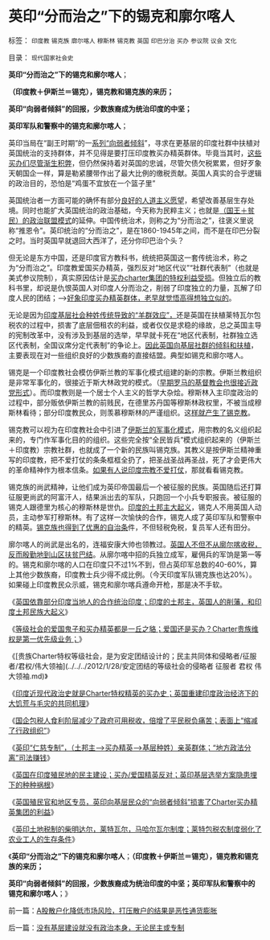 # 英印“分而治之”下的锡克和廓尔喀人

标签： `印度教` `锡克族` `廓尔喀人` `穆斯林` `锡克教` `英国` `印巴分治` `买办` `参议院` `议会` `文化` 

目录： `现代国家社会史`

**英印“分而治之”下的锡克和廓尔喀人**；

**（印度教＋伊斯兰＝锡克），锡克教和锡克族的来历；**

**英印“向弱者倾斜”的回报，少数族裔成为统治印度的中坚；**

**英印军队和警察中的锡克和廓尔喀人**；

英印当局在“副王时期”的一[系列“向弱者倾斜](../../../2011/11/10/贵族不需要钱，平民根本没有权.md)”，寻求在更基层的印度社群中扶植对英国统治的支持群体，并不见得是要打压印度教买办精英群体。毕竟当其时，[这些买办们尽管渐生积弊](../../../2012/1/28/侵蚀了政府可用税收，倍增了平民税负痛苦.md)，但仍然保持着对英国的忠诚，尽管欠债欠税累累，但好歹象天朝国企一样，算是勒紧腰带作出了最大比例的缴税贡献。英国人真实的合乎逻辑的政治目的，恐怕是“鸡蛋不宜放在一个篮子里”

英国统治者一方面可能的确怀有部分[良好的人道主义愿望](../../../2011/2/1/人道主义如何构筑君权神授？.md)，希望改善基层生存处境。同时也能扩大英国统治的政治基础，今天称为民粹主义；也就是[（国王＋贫民）的政治联盟模式](../../../2011/11/24/（皇帝＋自耕农民）社会联盟的政治意义.md)的延伸。中国传统治术，则称之为“分而治之”，往褒义里说称“推恩令”。英印统治的“分而治之”，是在1860-1945年之间，而不是在印巴分裂之时。当时英国早就退回大西洋了，还分你印巴治个头？

但无论是东方中国，还是印度官方教科书，统统把英国这一套传统治术，称之为“分而治之”。印度教爱国买办精英，强烈反对“地区代议”“社群代表制”（也就是美式参议院制），真实原因估计是[买办charter集团的特权利益受损](../../../2012/1/28/印度近现代史就是Charter精英的爱国买办史.md)。但独立后的教科书里，却说是仇恨英国人对印度人分而治之，削弱了印度独立的力量，瓦解了印度人民的团结；——>[好象印度买办精英群体，老早就觉悟高得想独立似的](../../../2012/1/28/印度的爱国买办精英，大清朝廷和洋鬼子.md)。

无论是因为[印度基层社会种姓传统导致的“羊群效应”，](../../../2012/1/19/印度种姓的“合理性”和“超前发展”的服务业.md)还是英国在扶植莱特瓦尔包税农的过程中，损害了底层佃租农的利益，或者仅仅是求稳的缘故，总之英国主导的宪制改革中，没有涉及到基层的选举，早早就卡死在“地区代表制，社群独立选区代表制，全国议席分定代表制”的争论上。[因此英国向基层社群的倾斜和扶植](../../../2011/11/24/“走群众路线”是君权的政治传统；民主诞生于自治.md)，主要表现在对一些组织良好的少数族裔的直接结盟。典型如锡克和廓尔喀人。

锡克是一个印度教社会模仿伊斯兰教的军事化模式组建的新的宗教。伊斯兰教组织是非常军事化的，很接近于斯大林政党的模式。（[早期罗马的基督教会也很接近政党形式](../../../2010/11/10/为什么基督教最终胜出？.md)）。而印度教则是一个居士个人主义的哲学大杂烩。穆斯林入主印度政治的过程中，部分贩依伊斯兰教的前贱民，在德里苏丹国等穆斯林政权里，不被当成穆斯林看待；部分印度教民众，则羡慕穆斯林的严谨组织。这[样就产生了锡克教](../../../2012/1/1/印度民主缺陷鼓励了宗教仇杀；印度宗教教义大同小异；.md)。

锡克教可以视为在印度教社会中引进了[伊斯兰的军事化模式](../../../2010/5/22/仁者无敌话宽容，伊斯兰和阿拉伯帝国.md)，用宗教的名义组织起来的，专门作军事化目的的组织。这些完全按“全民皆兵”模式组织起来的（伊斯兰＋印度教）宗教社群，也就成了一个新的民族叫锡克族。其教义是按伊斯兰精神重写的印度教，把不爱打仗的条条框框全扔了，把圣战圣战再圣战，死了才会更伟大的革命精神作为根本信条。[如果有人说印度宗教不爱打仗](../../../2008/12/23/印度信仰，沉重的精神负担.md)，那就看看锡克教。

锡克族的尚武精神，让他们成为英印帝国最后一个被征服的民族。英国随后还打算征服更尚武的阿富汗人，结果派出去的军队，只跑回一个小兵专职报丧。被征服的锡克人跟德里为核心的穆斯林是世仇。[印度的土邦主大起义](../../../2012/1/27/印度的买办精英和印度土邦主的“民族大起义”.md)，锡克人不用英国人动员，主动参军打穆斯林。有了这样一次愉快的合作，锡克人成了英印军队和警察中的精英。[锡克族也得到了优惠的自治条](../../../2011/11/24/缺乏信仰是公有制的丧钟.md)件，不但轻税免税，复员军人还有田分。

廓尔喀人的尚武是出名的，连福安康大帅也领教过。[英国人不但不从廓尔喀收税，反而殷勤地到山区扶贫巴结](../../../2011/11/25/传统道德对“暴君，独裁者”是妖魔化的；.md)。从廓尔喀中招的兵独立成军，雇佣兵的军饷是第一等的。锡克和廓尔喀的人口在印度只不过1%不到，但占英印军总数的40-60%，算上其他少数族裔，印度教士兵少得不成比例。（今天印度军队锡克族也达20%）。如果碰上印度教民众示威，锡克和廓尔喀兵遵命开枪，那是决不手软。

《[英国依靠部分印度当地人的合作统治印度；印度的土邦主，英国人的削藩，和印度土邦民族大起义](../../../2012/1/27/印度的买办精英和印度土邦主的“民族大起义”.md)》

《[等级社会的爱国鬼子和买办精英都是一丘之貉；爱国还是买办？Charter贵族维权是第一优先级业务；](../../../2012/1/28/印度的爱国买办精英，大清朝廷和洋鬼子.md)》

《[贵族Charter特权等级社会，是为安定团结设计的；民主共同体和侵略者/征服者/君权/伟大领袖](../../../2012/1/28/安定团结的等级社会的侵略者 征服者 君权 伟大领袖.md)》

《[印度近现代政治史就是Charter特权精英的买办史；英国重建印度政治经济下的大饥荒与毛灾的共同机理](../../../2012/1/28/印度近现代史就是Charter精英的爱国买办史.md)》

《[国企包税人食利阶层减少了政府可用税收，倍增了平民税负痛苦；表面上“缩减了行政组织”](../../../2012/1/28/侵蚀了政府可用税收，倍增了平民税负痛苦.md)》

《[英印“仁慈专制”，（土邦主——>买办精英——>基层种姓）亲英群体；“地方政法分离”司法赚钱](../../../2012/1/29/英印“仁慈专制”，搞创收赚钱的英国法庭.md)》

《[英国在印度殖民地的民主建设；买办/爱国精英反对；英印基层选举方案隐患埋下的种种祸根](../../../2012/1/29/英印殖民地的民主建设，1909年宪改的隐患和祸根.md)》

《[英国殖民官和地区专员，英印向基层民众的“向弱者倾斜”损害了Charter买办精英集团的利益](../../../2012/1/29/英印殖民地开明政治损害了买办特权集团利益.md)》

《[英印土地税制的柴明达尔，莱特瓦尔，马哈尔瓦尔制度；莱特包税农制度弱化了农业工人的生存条件](../../../2012/1/29/英印土地农业税制度之柴明达尔，莱特瓦尔和人民公社.md)》

《**英印“分而治之”下的锡克和廓尔喀人**；**（印度教＋伊斯兰＝锡克），锡克教和锡克族的来历；**

**英印“向弱者倾斜”的回报，少数族裔成为统治印度的中坚；英印军队和警察中的锡克和廓尔喀人**；》



前一篇：[A股散户化降低市场风险，打压散户的结果是恶性通货膨胀](../../../2012/1/30/A股散户化降低市场风险，打压散户的结果是恶性通货膨胀.md)

后一篇：[没有基层建设就没有政治本身，无论民主或专制](../../../2012/1/31/没有基层建设就没有政治本身，无论民主或专制.md)